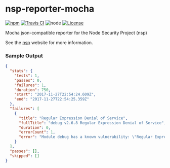 # nsp-reporter-mocha

[![npm](https://img.shields.io/npm/v/nsp-reporter-mocha.svg)](https://www.npmjs.com/package/nsp-reporter-mocha)
[![Travis CI](https://img.shields.io/travis/kellerj/nsp-reporter-mocha/master.svg)](https://travis-ci.org/kellerj/nsp-reporter-mocha)
![node](https://img.shields.io/node/v/nsp-reporter-mocha.svg)
[![License](https://img.shields.io/npm/l/nsp-reporter-mocha.svg)](https://github.com/kellerj/nsp-reporter-mocha/blob/master/LICENSE)


Mocha json-compatible reporter for the Node Security Project (nsp)

See the [nsp](https://github.com/nodesecurity/nsp) website for more information.

### Sample Output

```json
{
  "stats": {
    "tests": 1,
    "passes": 0,
    "failures": 1,
    "duration": 750,
    "start": "2017-11-27T22:54:24.609Z",
    "end": "2017-11-27T22:54:25.359Z"
  },
  "failures": [
    {
      "title": "Regular Expression Denial of Service",
      "fullTitle": "debug v2.6.8 Regular Expression Denial of Service",
      "duration": 0,
      "errorCount": 1,
      "error": "Module debug has a known vulnerability: \"Regular Expression Denial of Service\" (vulnerable: <= 2.6.8 || >= 3.0.0 <= 3.0.1, patched: >= 2.6.9 < 3.0.0 || >= 3.1.0, yours: 2.6.8), see https://nodesecurity.io/advisories/534"
    }
  ],
  "passes": [],
  "skipped": []
}
```